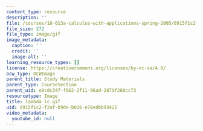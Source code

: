 ```yaml
---
content_type: resource
description: ''
file: /courses/18-013a-calculus-with-applications-spring-2005/0915f1c2f2afb9deb016e76edbb93421_lambda_lc.gif
file_size: 272
file_type: image/gif
image_metadata:
  caption: ''
  credit: ''
  image-alt: ''
learning_resource_types: []
license: https://creativecommons.org/licenses/by-nc-sa/4.0/
ocw_type: OCWImage
parent_title: Study Materials
parent_type: CourseSection
parent_uid: e8cdc347-f062-2f11-96ad-2879f268cc73
resourcetype: Image
title: lambda_lc.gif
uid: 0915f1c2-f2af-b9de-b016-e76edbb93421
video_metadata:
  youtube_id: null
---
```


